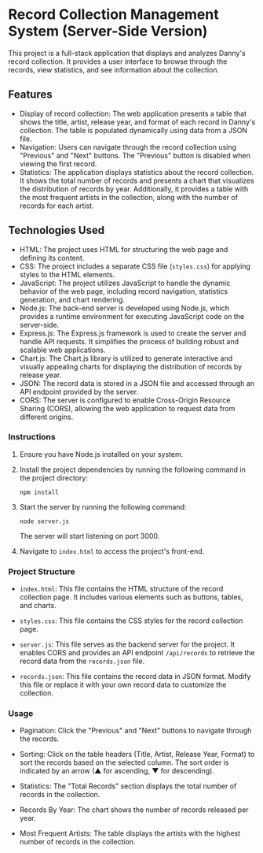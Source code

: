 # Record Collection Management System (Server-Side Version)

This project is a full-stack application that displays and analyzes Danny's record collection. It provides a user interface to browse through the records, view statistics, and see information about the collection.

## Features

- Display of record collection: The web application presents a table that shows the title, artist, release year, and format of each record in Danny's collection. The table is populated dynamically using data from a JSON file.
- Navigation: Users can navigate through the record collection using "Previous" and "Next" buttons. The "Previous" button is disabled when viewing the first record.
- Statistics: The application displays statistics about the record collection. It shows the total number of records and presents a chart that visualizes the distribution of records by year. Additionally, it provides a table with the most frequent artists in the collection, along with the number of records for each artist.

## Technologies Used

- HTML: The project uses HTML for structuring the web page and defining its content.
- CSS: The project includes a separate CSS file (`styles.css`) for applying styles to the HTML elements.
- JavaScript: The project utilizes JavaScript to handle the dynamic behavior of the web page, including record navigation, statistics generation, and chart rendering.
- Node.js: The back-end server is developed using Node.js, which provides a runtime environment for executing JavaScript code on the server-side.
- Express.js: The Express.js framework is used to create the server and handle API requests. It simplifies the process of building robust and scalable web applications.
- Chart.js: The Chart.js library is utilized to generate interactive and visually appealing charts for displaying the distribution of records by release year.
- JSON: The record data is stored in a JSON file and accessed through an API endpoint provided by the server.
- CORS: The server is configured to enable Cross-Origin Resource Sharing (CORS), allowing the web application to request data from different origins.

### Instructions

1. Ensure you have Node.js installed on your system.

2. Install the project dependencies by running the following command in the project directory:
   ```
   npm install
   ```

3. Start the server by running the following command:
   ```
   node server.js
   ```

   The server will start listening on port 3000.

4. Navigate to `index.html` to access the project's front-end.

### Project Structure

- `index.html`: This file contains the HTML structure of the record collection page. It includes various elements such as buttons, tables, and charts.

- `styles.css`: This file contains the CSS styles for the record collection page.

- `server.js`: This file serves as the backend server for the project. It enables CORS and provides an API endpoint `/api/records` to retrieve the record data from the `records.json` file.

- `records.json`: This file contains the record data in JSON format. Modify this file or replace it with your own record data to customize the collection.

### Usage

- Pagination: Click the "Previous" and "Next" buttons to navigate through the records.

- Sorting: Click on the table headers (Title, Artist, Release Year, Format) to sort the records based on the selected column. The sort order is indicated by an arrow (▲ for ascending, ▼ for descending).

- Statistics: The "Total Records" section displays the total number of records in the collection.

- Records By Year: The chart shows the number of records released per year.

- Most Frequent Artists: The table displays the artists with the highest number of records in the collection.
